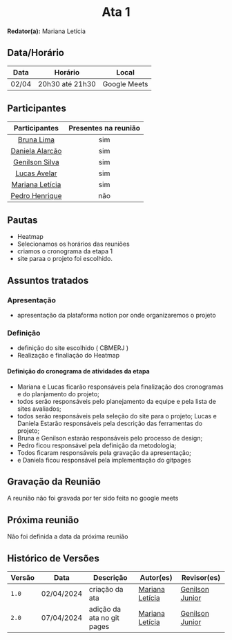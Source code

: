 <h1 align="center"> Ata 1 </h1>

**Redator(a):** Mariana Letícia

## Data/Horário

<center>

| Data | Horário | Local
| :--: | :-----: |:----: 
| 02/04 | 20h30 até 21h30 | Google Meets

</center>

## Participantes

<center>

| Participantes | Presentes na reunião 
| :-----------: | :----------------------: 
| [Bruna Lima](https://github.com/libruna) | sim
| [Daniela Alarcão](https://github.com/danialarcao) | sim
| [Genilson Silva](https://github.com/GenilsonJrs) | sim
| [Lucas Avelar](https://github.com/LucasAvelar2711)| sim
| [Mariana Letícia](https://github.com/Marianannn) | sim
| [Pedro Henrique](https://github.com/https://github.com/PedroHhenriq) | não
  
</center>

## Pautas

- Heatmap
- Selecionamos os horários das reuniões
- criamos o cronograma da etapa 1
- site paraa o projeto foi escolhido.

## Assuntos tratados

### Apresentação

- apresentação da plataforma notion por onde organizaremos o projeto

### Definição

- definição do site escolhido ( CBMERJ )
- Realização e finaliação do Heatmap

#### Definição do cronograma de atividades da etapa

- Mariana e Lucas ficarão responsáveis pela finalização dos cronogramas e do planjamento do projeto;
- todos serão responsáveis pelo planejamento  da equipe e pela lista de sites avaliados;
- todos serão responsáveis pela seleção do site para o projeto; Lucas e Daniela Estarão responsáveis pela descrição das ferramentas do projeto;
- Bruna e Genilson estarão responsáveis pelo processo de design;
- Pedro ficou responsável pela definição da metodologia;
- Todos ficaram responsáveis pela gravação da apresentação;
- e Daniela ficou responsável pela implementação do gitpages

## Gravação da Reunião
A reunião não foi gravada por ter sido feita no google meets

## Próxima reunião
Não foi definida a data da próxima reunião

## Histórico de Versões

<center>

| Versão |    Data    | Descrição                                 | Autor(es)                                       | Revisor(es)                                    |
| ------ | :--------: | ----------------------------------------- | ----------------------------------------------- | ---------------------------------------------- |
| `1.0`   | 02/04/2024 | criação da ata | [Mariana Letícia](https://github.com/Marianannn) | [Genilson Junior](https://github.com/GenilsonJrs)         | 
| `2.0`   | 07/04/2024 | adição da ata no git pages | [Mariana Letícia](https://github.com/Marianannn) | [Genilson Junior](https://github.com/GenilsonJrs)        | 

</center>
